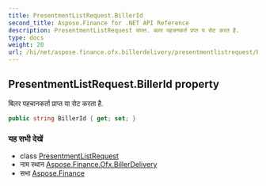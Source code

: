 ```yaml
---
title: PresentmentListRequest.BillerId
second_title: Aspose.Finance for .NET API Reference
description: PresentmentListRequest संपत्त. बलर पहचनकर्त प्रप्त य सेट करत है.
type: docs
weight: 20
url: /hi/net/aspose.finance.ofx.billerdelivery/presentmentlistrequest/billerid/
---
```

## PresentmentListRequest.BillerId property

बिलर पहचानकर्ता प्राप्त या सेट करता है.

```csharp
public string BillerId { get; set; }
```

### यह सभी देखें

* class [PresentmentListRequest](../)
* नाम स्थान [Aspose.Finance.Ofx.BillerDelivery](../../presentmentlistrequest/)
* सभा [Aspose.Finance](../../../)


